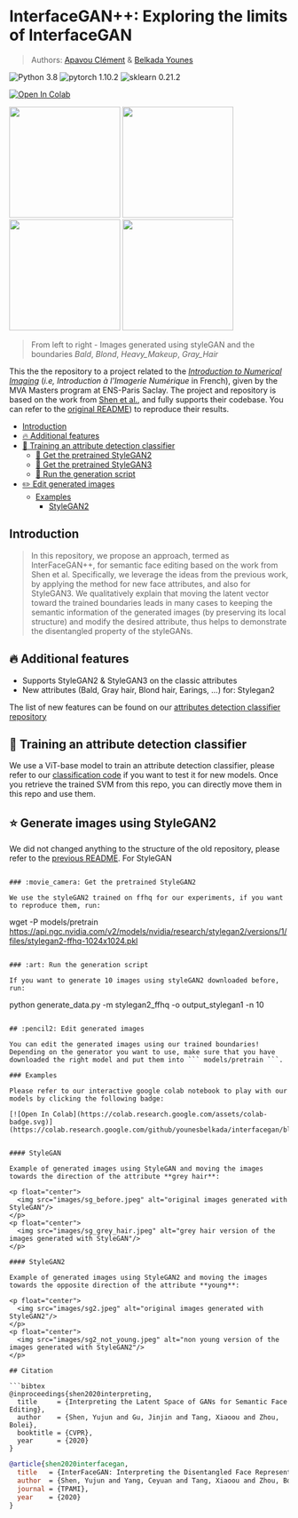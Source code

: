 # InterfaceGAN++: Exploring the limits of InterfaceGAN

> Authors: [Apavou Clément](https://github.com/clementapa) & [Belkada Younes](https://github.com/younesbelkada)

![Python 3.8](https://img.shields.io/badge/python-3.8-green.svg?style=plastic)
![pytorch 1.10.2](https://img.shields.io/badge/pytorch-1.10.2-green.svg?style=plastic)
![sklearn 0.21.2](https://img.shields.io/badge/sklearn-0.21.2-green.svg?style=plastic)

[![Open In Colab](https://colab.research.google.com/assets/colab-badge.svg)](https://colab.research.google.com/github/younesbelkada/interfacegan/blob/master/InterFaceGAN%2B%2B.ipynb)

<p float="left">
  <img src="images/bald2.gif" width="200" />
  <img src="images/blond.gif" width="200" /> 
  <img src="images/makeup.gif" width="200" /> 
  <img src="images/gray_hair.gif" width="200" /> 
</p>

> From left to right - Images generated using styleGAN and the boundaries *Bald*, *Blond*, *Heavy_Makeup*, *Gray_Hair*

This the the repository to a project related to the [*Introduction to Numerical Imaging*](https://delon.wp.imt.fr/enseignement/mva-introduction-a-limagerie-numerique/) (*i.e, Introduction à l'Imagerie Numérique* in French), given by the MVA Masters program at ENS-Paris Saclay. The project and repository is based on the work from [Shen et al.](https://github.com/younesbelkada/interfacegan/blob/master/README_old.md), and fully supports their codebase. You can refer to the [original README](https://github.com/younesbelkada/interfacegan/blob/master/README_old.md)) to reproduce their results.

- [Introduction](#introduction)
- [:fire: Additional features](#-fire--additional-features)
- [:hammer: Training an attribute detection classifier](#-hammer--training-an-attribute-detection-classifier)
  * [:movie_camera: Get the pretrained StyleGAN2](#-movie-camera--get-the-pretrained-stylegan2)
  * [:movie_camera: Get the pretrained StyleGAN3](#-movie-camera--get-the-pretrained-stylegan3)
  * [:art: Run the generation script](#-art--run-the-generation-script)
- [:pencil2: Edit generated images](#-pencil2--edit-generated-images)
  * [Examples](#examples)
    + [StyleGAN2](#stylegan2)

## Introduction

> In this repository, we propose an approach, termed as InterFaceGAN++, for semantic face editing based on the work from Shen et al. Specifically, we leverage the ideas from the previous work, by applying the method for new face attributes, and also for StyleGAN3. We qualitatively explain that moving the latent vector toward the trained boundaries leads in many cases to keeping the semantic information of the generated images (by preserving its local structure) and modify the desired attribute, thus helps to demonstrate the disentangled property of the styleGANs. 

## :fire: Additional features

+ Supports StyleGAN2 & StyleGAN3 on the classic attributes
+ New attributes (Bald, Gray hair, Blond hair, Earings, ...) for: Stylegan2

The list of new features can be found on our [attributes detection classifier repository](https://github.com/clementapa/CelebFaces_Attributes_Classification/blob/main/utils/constant.py)

## :hammer: Training an attribute detection classifier

We use a ViT-base model to train an attribute detection classifier, please refer to our [classification code](https://github.com/clementapa/CelebFaces_Attributes_Classification) if you want to test it for new models. Once you retrieve the trained SVM from this repo, you can directly move them in this repo and use them.

## :star: Generate images using StyleGAN2

We did not changed anything to the structure of the old repository, please refer to the [previous README](https://github.com/younesbelkada/interfacegan/blob/master/README_old.md). For StyleGAN

<!-- ### :movie_camera: Get the pretrained StyleGAN

We use the styleGAN trained on ffhq for our experiments, if you want to reproduce them, run:
```
wget -P interfacegan/models/pretrain https://www.dropbox.com/s/qyv37eaobnow7fu/stylegan_ffhq.pth -->
```

### :movie_camera: Get the pretrained StyleGAN2

We use the styleGAN2 trained on ffhq for our experiments, if you want to reproduce them, run:
```
wget -P models/pretrain https://api.ngc.nvidia.com/v2/models/nvidia/research/stylegan2/versions/1/files/stylegan2-ffhq-1024x1024.pkl 
```

### :art: Run the generation script

If you want to generate 10 images using styleGAN2 downloaded before, run:
```
python generate_data.py -m stylegan2_ffhq -o output_stylegan1 -n 10
```

## :pencil2: Edit generated images

You can edit the generated images using our trained boundaries! Depending on the generator you want to use, make sure that you have downloaded the right model and put them into ``` models/pretrain ```. 

### Examples

Please refer to our interactive google colab notebook to play with our models by clicking the following badge:

[![Open In Colab](https://colab.research.google.com/assets/colab-badge.svg)](https://colab.research.google.com/github/younesbelkada/interfacegan/blob/master/InterFaceGAN%2B%2B.ipynb)


#### StyleGAN

Example of generated images using StyleGAN and moving the images towards the direction of the attribute **grey hair**:

<p float="center">
  <img src="images/sg_before.jpeg" alt="original images generated with StyleGAN"/>
</p>
<p float="center">
  <img src="images/sg_grey_hair.jpeg" alt="grey hair version of the images generated with StyleGAN"/>
</p>

#### StyleGAN2

Example of generated images using StyleGAN2 and moving the images towards the opposite direction of the attribute **young**:

<p float="center">
  <img src="images/sg2.jpeg" alt="original images generated with StyleGAN2"/>
</p>
<p float="center">
  <img src="images/sg2_not_young.jpeg" alt="non young version of the images generated with StyleGAN2"/>
</p>

## Citation

```bibtex
@inproceedings{shen2020interpreting,
  title     = {Interpreting the Latent Space of GANs for Semantic Face Editing},
  author    = {Shen, Yujun and Gu, Jinjin and Tang, Xiaoou and Zhou, Bolei},
  booktitle = {CVPR},
  year      = {2020}
}
```

```bibtex
@article{shen2020interfacegan,
  title   = {InterFaceGAN: Interpreting the Disentangled Face Representation Learned by GANs},
  author  = {Shen, Yujun and Yang, Ceyuan and Tang, Xiaoou and Zhou, Bolei},
  journal = {TPAMI},
  year    = {2020}
}
```
